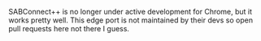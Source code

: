 SABConnect++ is no longer under active development for Chrome, but it works pretty well. This edge port is not maintained by their devs so open pull requests here not there I guess.